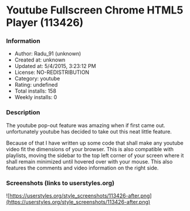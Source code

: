 # Youtube Fullscreen Chrome HTML5 Player (113426)

### Information
- Author: Radu_91 (unknown)
- Created at: unknown
- Updated at: 5/4/2015, 3:23:12 PM
- License: NO-REDISTRIBUTION
- Category: youtube
- Rating: undefined
- Total installs: 158
- Weekly installs: 0


### Description
The youtube pop-out feature was amazing when if first came out. unfortunately youtube has decided to take out this neat little feature.

Because of that I have written up some code that shall make any youtube video fit the dimensions of your browser. This is also compatible with playlists, moving the sidebar to the top left corner of your screen where it shall remain minimized until hovered over with your mouse. This also features the comments and video information on the right side.


### Screenshots (links to userstyles.org)
![https://userstyles.org/style_screenshots/113426-after.png](https://userstyles.org/style_screenshots/113426-after.png)


